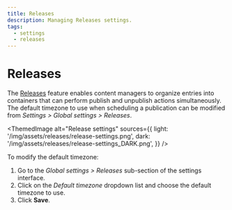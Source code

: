 ```yaml
---
title: Releases
description: Managing Releases settings.
tags:
  - settings
  - releases
---
```


# Releases

The [Releases](/user-docs/releases/introduction) feature enables content managers to organize entries into containers that can perform publish and unpublish actions simultaneously. The default timezone to use when scheduling a publication can be modified from <Icon name="gear-six" /> *Settings > Global settings > Releases*.

<!-- TODO: update screenshots and a dark mode one when I can actually test the feature -->
<ThemedImage
  alt="Release settings"
  sources={{
    light: '/img/assets/releases/release-settings.png',
    dark: '/img/assets/releases/release-settings_DARK.png',
  }}
/>

To modify the default timezone:

1. Go to the *Global settings > Releases* sub-section of the settings interface.
2. Click on the _Default timezone_ dropdown list and choose the default timezone to use.
3. Click **Save**.
